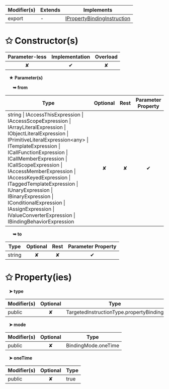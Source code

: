 | Modifier(s)                            | Extends                      | Implements                                    |
|----------------------------------------|------------------------------|-----------------------------------------------|
| export | - | [IPropertyBindingInstruction](/runtime/interface/definitions/ipropertybindinginstruction.md) |

# &#10025; Constructor(s)

| Parameter-less                         | Implementation                          | Overload                          |
|:--------------------------------------:|:---------------------------------------:|:---------------------------------:|
| ✘ | ✔ | ✘ |

&nbsp;&nbsp; **&#9733; Parameter(s)**

&nbsp;&nbsp;&nbsp;&nbsp;&nbsp; **&#10149; from**

| Type                        | Optional                           | Rest                          | Parameter Property                          |
|-----------------------------|:----------------------------------:|:-----------------------------:|:-------------------------------------------:|
| string &#124; IAccessThisExpression &#124; IAccessScopeExpression &#124; IArrayLiteralExpression &#124; IObjectLiteralExpression &#124; IPrimitiveLiteralExpression&lt;any&gt; &#124; ITemplateExpression &#124; ICallFunctionExpression &#124; ICallMemberExpression &#124; ICallScopeExpression &#124; IAccessMemberExpression &#124; IAccessKeyedExpression &#124; ITaggedTemplateExpression &#124; IUnaryExpression &#124; IBinaryExpression &#124; IConditionalExpression &#124; IAssignExpression &#124; IValueConverterExpression &#124; IBindingBehaviorExpression | ✘  | ✘ | ✔ |

&nbsp;&nbsp;&nbsp;&nbsp;&nbsp; **&#10149; to**

| Type                        | Optional                           | Rest                          | Parameter Property                          |
|-----------------------------|:----------------------------------:|:-----------------------------:|:-------------------------------------------:|
| string | ✘  | ✘ | ✔ |

# &#10025; Property(ies)

&nbsp;&nbsp; **&#10148; type**

| Modifier(s)                               | Optional                           | Type                         |
|-------------------------------------------|:----------------------------------:|------------------------------|
| public | ✘ | TargetedInstructionType.propertyBinding |

&nbsp;&nbsp; **&#10148; mode**

| Modifier(s)                               | Optional                           | Type                         |
|-------------------------------------------|:----------------------------------:|------------------------------|
| public | ✘ | BindingMode.oneTime |

&nbsp;&nbsp; **&#10148; oneTime**

| Modifier(s)                               | Optional                           | Type                         |
|-------------------------------------------|:----------------------------------:|------------------------------|
| public | ✘ | true |